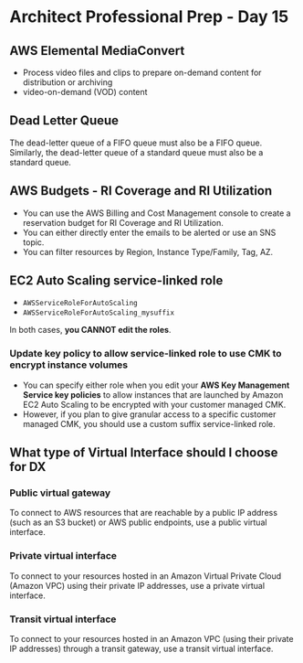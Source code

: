 # Architect Professional Prep - Day 15

## AWS Elemental MediaConvert
- Process video files and clips to prepare on-demand content for distribution or archiving
- video-on-demand (VOD) content

## Dead Letter Queue
The dead-letter queue of a FIFO queue must also be a FIFO queue. Similarly, the dead-letter queue of a standard queue must also be a standard queue.

## AWS Budgets - RI Coverage and RI Utilization
- You can use the AWS Billing and Cost Management console to create a reservation budget for RI Coverage and RI Utilization.
- You can either directly enter the emails to be alerted or use an SNS topic.
- You can filter resources by Region, Instance Type/Family, Tag, AZ.

## EC2 Auto Scaling service-linked role
- `AWSServiceRoleForAutoScaling`
- `AWSServiceRoleForAutoScaling_mysuffix`

In both cases, **you CANNOT edit the roles**. 

### Update key policy to allow service-linked role to use CMK to encrypt instance volumes
- You can specify either role when you edit your **AWS Key Management Service key policies** to allow instances that are launched by Amazon EC2 Auto Scaling to be encrypted with your customer managed CMK. 
- However, if you plan to give granular access to a specific customer managed CMK, you should use a custom suffix service-linked role. 


## What type of Virtual Interface should I choose for DX
### Public virtual gateway
To connect to AWS resources that are reachable by a public IP address (such as an S3 bucket) or AWS public endpoints, use a public virtual interface. 

### Private virtual interface
To connect to your resources hosted in an Amazon Virtual Private Cloud (Amazon VPC) using their private IP addresses, use a private virtual interface.

### Transit virtual interface
To connect to your resources hosted in an Amazon VPC (using their private IP addresses) through a transit gateway, use a transit virtual interface.



